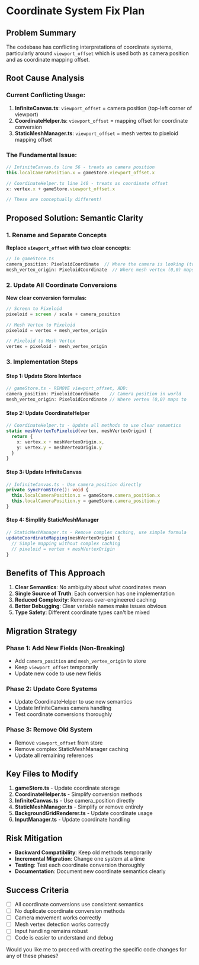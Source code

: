 # Coordinate System Fix Plan

## Problem Summary
The codebase has conflicting interpretations of coordinate systems, particularly around `viewport_offset` which is used both as camera position and as coordinate mapping offset.

## Root Cause Analysis

### Current Conflicting Usage:
1. **InfiniteCanvas.ts**: `viewport_offset` = camera position (top-left corner of viewport)
2. **CoordinateHelper.ts**: `viewport_offset` = mapping offset for coordinate conversion
3. **StaticMeshManager.ts**: `viewport_offset` = mesh vertex to pixeloid mapping offset

### The Fundamental Issue:
```typescript
// InfiniteCanvas.ts line 56 - treats as camera position
this.localCameraPosition.x = gameStore.viewport_offset.x

// CoordinateHelper.ts line 140 - treats as coordinate offset  
x: vertex.x + gameStore.viewport_offset.x

// These are conceptually different!
```

## Proposed Solution: Semantic Clarity

### 1. Rename and Separate Concepts

**Replace `viewport_offset` with two clear concepts:**

```typescript
// In gameStore.ts
camera_position: PixeloidCoordinate  // Where the camera is looking (top-left)
mesh_vertex_origin: PixeloidCoordinate  // Where mesh vertex (0,0) maps in pixeloid space
```

### 2. Update All Coordinate Conversions

**New clear conversion formulas:**
```typescript
// Screen to Pixeloid
pixeloid = screen / scale + camera_position

// Mesh Vertex to Pixeloid  
pixeloid = vertex + mesh_vertex_origin

// Pixeloid to Mesh Vertex
vertex = pixeloid - mesh_vertex_origin
```

### 3. Implementation Steps

#### Step 1: Update Store Interface
```typescript
// gameStore.ts - REMOVE viewport_offset, ADD:
camera_position: PixeloidCoordinate    // Camera position in world
mesh_vertex_origin: PixeloidCoordinate // Where vertex (0,0) maps to
```

#### Step 2: Update CoordinateHelper
```typescript
// CoordinateHelper.ts - Update all methods to use clear semantics
static meshVertexToPixeloid(vertex, meshVertexOrigin) {
  return {
    x: vertex.x + meshVertexOrigin.x,
    y: vertex.y + meshVertexOrigin.y
  }
}
```

#### Step 3: Update InfiniteCanvas
```typescript
// InfiniteCanvas.ts - Use camera_position directly
private syncFromStore(): void {
  this.localCameraPosition.x = gameStore.camera_position.x
  this.localCameraPosition.y = gameStore.camera_position.y
}
```

#### Step 4: Simplify StaticMeshManager
```typescript
// StaticMeshManager.ts - Remove complex caching, use simple formula
updateCoordinateMapping(meshVertexOrigin) {
  // Simple mapping without complex caching
  // pixeloid = vertex + meshVertexOrigin
}
```

## Benefits of This Approach

1. **Clear Semantics**: No ambiguity about what coordinates mean
2. **Single Source of Truth**: Each conversion has one implementation
3. **Reduced Complexity**: Removes over-engineered caching
4. **Better Debugging**: Clear variable names make issues obvious
5. **Type Safety**: Different coordinate types can't be mixed

## Migration Strategy

### Phase 1: Add New Fields (Non-Breaking)
- Add `camera_position` and `mesh_vertex_origin` to store
- Keep `viewport_offset` temporarily
- Update new code to use new fields

### Phase 2: Update Core Systems
- Update CoordinateHelper to use new semantics
- Update InfiniteCanvas camera handling
- Test coordinate conversions thoroughly

### Phase 3: Remove Old System
- Remove `viewport_offset` from store
- Remove complex StaticMeshManager caching
- Update all remaining references

## Key Files to Modify

1. **gameStore.ts** - Update coordinate storage
2. **CoordinateHelper.ts** - Simplify conversion methods
3. **InfiniteCanvas.ts** - Use camera_position directly
4. **StaticMeshManager.ts** - Simplify or remove entirely
5. **BackgroundGridRenderer.ts** - Update coordinate usage
6. **InputManager.ts** - Update coordinate handling

## Risk Mitigation

- **Backward Compatibility**: Keep old methods temporarily
- **Incremental Migration**: Change one system at a time
- **Testing**: Test each coordinate conversion thoroughly
- **Documentation**: Document new coordinate semantics clearly

## Success Criteria

- [ ] All coordinate conversions use consistent semantics
- [ ] No duplicate coordinate conversion methods
- [ ] Camera movement works correctly
- [ ] Mesh vertex detection works correctly
- [ ] Input handling remains robust
- [ ] Code is easier to understand and debug

Would you like me to proceed with creating the specific code changes for any of these phases?